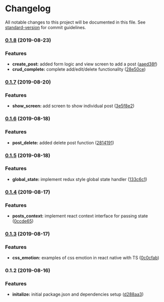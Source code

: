 # Changelog

All notable changes to this project will be documented in this file. See [standard-version](https://github.com/conventional-changelog/standard-version) for commit guidelines.

### [0.1.8](https://github.com/darylwalsh/react-native-emotion-blog-blpc/compare/v0.1.7...v0.1.8) (2019-08-23)


### Features

* **create_post:** added form logic and view screen to add a post ([aaed38f](https://github.com/darylwalsh/react-native-emotion-blog-blpc/commit/aaed38f))
* **crud_complete:** complete add/edit/delete functionality ([28e50ce](https://github.com/darylwalsh/react-native-emotion-blog-blpc/commit/28e50ce))

### [0.1.7](https://github.com/darylwalsh/react-native-emotion-blog-blpc/compare/v0.1.6...v0.1.7) (2019-08-20)


### Features

* **show_screen:** add screen to show individual post ([3e5f8e2](https://github.com/darylwalsh/react-native-emotion-blog-blpc/commit/3e5f8e2))

### [0.1.6](https://github.com/darylwalsh/react-native-emotion-blog-blpc/compare/v0.1.5...v0.1.6) (2019-08-18)


### Features

* **post_delete:** added delete post function ([2814191](https://github.com/darylwalsh/react-native-emotion-blog-blpc/commit/2814191))

### [0.1.5](https://github.com/darylwalsh/react-native-emotion-blog-blpc/compare/v0.1.4...v0.1.5) (2019-08-18)


### Features

* **global_state:** implement redux style global state handler ([133c6c1](https://github.com/darylwalsh/react-native-emotion-blog-blpc/commit/133c6c1))

### [0.1.4](https://github.com/darylwalsh/react-native-emotion-blog-blpc/compare/v0.1.3...v0.1.4) (2019-08-17)


### Features

* **posts_context:** implement react context interface for passing state ([0ccde65](https://github.com/darylwalsh/react-native-emotion-blog-blpc/commit/0ccde65))

### [0.1.3](https://github.com/darylwalsh/react-native-emotion-blog-blpc/compare/v0.1.2...v0.1.3) (2019-08-17)


### Features

* **css_emotion:** examples of css emotion in react native with TS ([0c0cfab](https://github.com/darylwalsh/react-native-emotion-blog-blpc/commit/0c0cfab))

### 0.1.2 (2019-08-16)


### Features

* **initalize:** initial package.json and dependencies setup ([d288aa3](https://github.com/darylwalsh/react-native-emotion-blog-blpc/commit/d288aa3))
